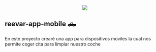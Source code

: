 <p align="center"><img src="https://drive.google.com/file/d/1Sh6120-tOib84ZdYA7GwTHCHkmLkqXZK/view?usp=drivesdk"></p>

## reevar-app-mobile :pickup_truck:

En este proyecto crearé una app para dispositivos moviles la cual nos permite coger cita para limpiar nuestro coche